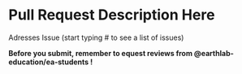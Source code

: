 # Pull Request Description Here

Adresses Issue (start typing # to see a list of issues)

**Before you submit, remember to equest reviews from @earthlab-education/ea-students !**
